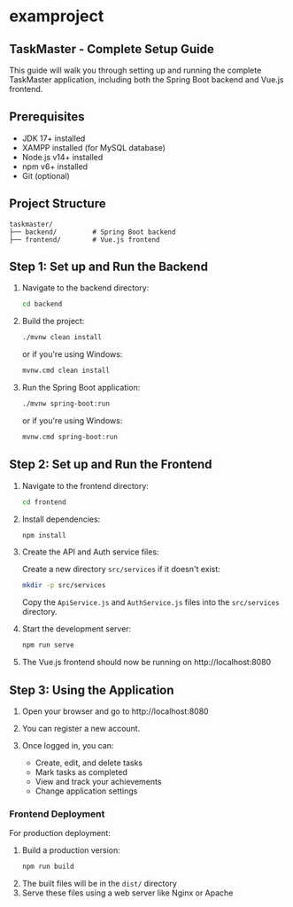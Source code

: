 # examproject

## TaskMaster - Complete Setup Guide

This guide will walk you through setting up and running the complete TaskMaster application, including both the Spring Boot backend and Vue.js frontend.

## Prerequisites

- JDK 17+ installed
- XAMPP installed (for MySQL database)
- Node.js v14+ installed
- npm v6+ installed
- Git (optional)

## Project Structure

```
taskmaster/
├── backend/         # Spring Boot backend
├── frontend/        # Vue.js frontend
```

## Step 1: Set up and Run the Backend

1. Navigate to the backend directory:
   ```bash
   cd backend
   ```

2. Build the project:
   ```bash
   ./mvnw clean install
   ```
   or if you're using Windows:
   ```bash
   mvnw.cmd clean install
   ```

3. Run the Spring Boot application:
   ```bash
   ./mvnw spring-boot:run
   ```
   or if you're using Windows:
   ```bash
   mvnw.cmd spring-boot:run
   ```

## Step 2: Set up and Run the Frontend

1. Navigate to the frontend directory:
   ```bash
   cd frontend
   ```

2. Install dependencies:
   ```bash
   npm install
   ```

3. Create the API and Auth service files:
   
   Create a new directory `src/services` if it doesn't exist:
   ```bash
   mkdir -p src/services
   ```
   
   Copy the `ApiService.js` and `AuthService.js` files into the `src/services` directory.

4. Start the development server:
   ```bash
   npm run serve
   ```

5. The Vue.js frontend should now be running on http://localhost:8080

## Step 3: Using the Application

1. Open your browser and go to http://localhost:8080

2. You can register a new account.

3. Once logged in, you can:
   - Create, edit, and delete tasks
   - Mark tasks as completed
   - View and track your achievements
   - Change application settings
   
### Frontend Deployment

For production deployment:
1. Build a production version:
   ```bash
   npm run build
   ```
2. The built files will be in the `dist/` directory
3. Serve these files using a web server like Nginx or Apache
